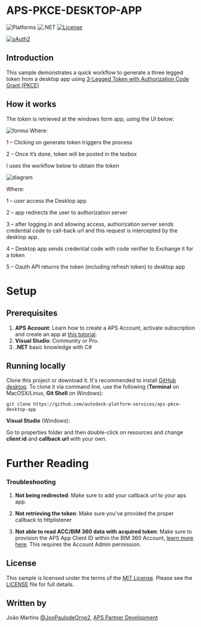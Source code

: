 # APS-PKCE-DESKTOP-APP

![Platforms](https://img.shields.io/badge/platform-Windows|MacOS-lightgray.svg)
![.NET](https://img.shields.io/badge/.NET%20Core-3.1-blue.svg)
[![License](http://img.shields.io/:license-MIT-blue.svg)](http://opensource.org/licenses/MIT)

[![oAuth2](https://img.shields.io/badge/oAuth2-v1-green.svg)](http://developer.autodesk.com/)

## Introduction

This sample demonstrates a quick workflow to generate a three legged token from a desktop app using [3-Legged Token with Authorization Code Grant (PKCE)](https://aps.autodesk.com/en/docs/oauth/v2/tutorials/get-3-legged-token-pkce/)

## How it works

The token is retrieved at the windows form app, using the UI below:

![formui](./assets/form.png)
Where:

1 – Clicking on generate token triggers the process

2 – Once it’s done, token will be posted in the texbox

I uses the workflow below to obtain the token

![diagram](./assets/workflow.png)

Where:

1 – user access the Desktop app

2 – app redirects the user to authorization server

3 – after logging in and allowing access, authorization server sends credential code to call-back url and this request is intercepted by the desktop app.

4 – Desktop app sends credential code with code verifier to Exchange it for a token

5 – Oauth API returns the token (including refresh token) to desktop app

# Setup

## Prerequisites

1. **APS Account**: Learn how to create a APS Account, activate subscription and create an app at [this tutorial](http://aps.autodesk.com/tutorials/#/account/).
2. **Visual Studio**: Community or Pro.
3. **.NET** basic knowledge with C#

## Running locally

Clone this project or download it. It's recommended to install [GitHub desktop](https://desktop.github.com/). To clone it via command line, use the following (**Terminal** on MacOSX/Linux, **Git Shell** on Windows):

    git clone https://github.com/autodesk-platform-services/aps-pkce-desktop-app

**Visual Studio** (Windows):

Go to properties folder and then double-click on resources and change **client id** and **callback url** with your own.

# Further Reading

### Troubleshooting

1. **Not being redirected**: Make sure to add your callback url to your aps app.

2. **Not retrieving the token**: Make sure you've provided the proper callback to httplistener 

3. **Not able to read ACC/BIM 360 data with acquired token**: Make sure to provision the APS App Client ID within the BIM 360 Account, [learn more here](https://aps.autodesk.com/blog/bim-360-docs-provisioning-forge-apps). This requires the Account Admin permission.

## License

This sample is licensed under the terms of the [MIT License](http://opensource.org/licenses/MIT). Please see the [LICENSE](LICENSE) file for full details.

## Written by

João Martins [@JooPaulodeOrne2](http://twitter.com/JooPaulodeOrne2), [APS Partner Development](http://aps.autodesk.com)
